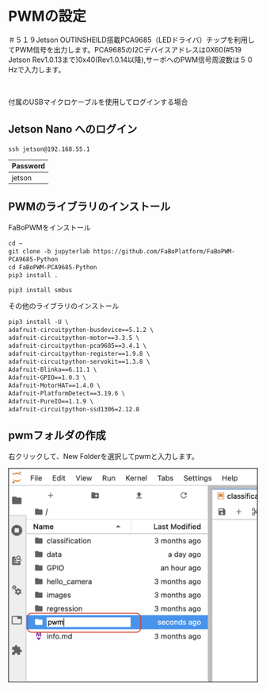# PWMの設定

＃５１９Jetson OUTINSHEILD搭載PCA9685（LEDドライバ）チップを利用してPWM信号を出力します。PCA9685のI2Cデバイスアドレスは0X60(#519 Jetson Rev1.0.13まで)0x40(Rev1.0.14以降),サーボへのPWM信号周波数は５０Hzで入力します。

<br>

付属のUSBマイクロケーブルを使用してログインする場合　

## Jetson Nano へのログイン

```
ssh jetson@192.168.55.1
```

|Password|
|:--|
|jetson|


## PWMのライブラリのインストール


FaBoPWMをインストール

```
cd ~
git clone -b jupyterlab https://github.com/FaBoPlatform/FaBoPWM-PCA9685-Python
cd FaBoPWM-PCA9685-Python
pip3 install .
```

```
pip3 install smbus
```


その他のライブラリのインストール

```
pip3 install -U \
adafruit-circuitpython-busdevice==5.1.2 \
adafruit-circuitpython-motor==3.3.5 \
adafruit-circuitpython-pca9685==3.4.1 \
adafruit-circuitpython-register==1.9.8 \
adafruit-circuitpython-servokit==1.3.8 \
Adafruit-Blinka==6.11.1 \
Adafruit-GPIO==1.0.3 \
Adafruit-MotorHAT==1.4.0 \
Adafruit-PlatformDetect==3.19.6 \
Adafruit-PureIO==1.1.9 \
adafruit-circuitpython-ssd1306=2.12.8
```

## pwmフォルダの作成

右クリックして、New Folderを選択してpwmと入力します。

![](./img/pwm01.jpg)